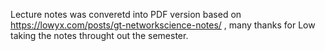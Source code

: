 Lecture notes was converetd into PDF version based on https://lowyx.com/posts/gt-networkscience-notes/ , many thanks for Low taking the notes throught out the semester. 
